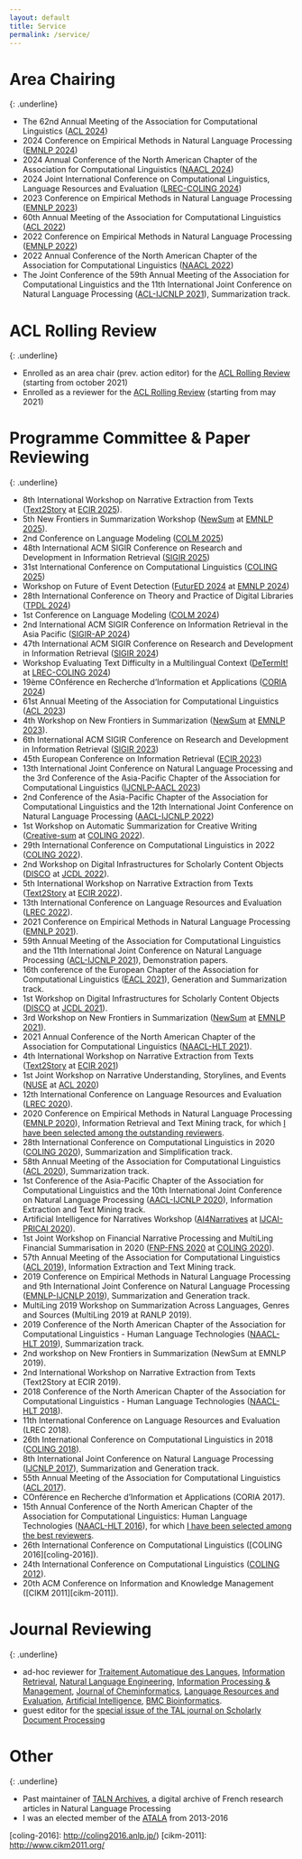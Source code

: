 ```yaml
---
layout: default
title: Service
permalink: /service/
---
```


# Area Chairing
{: .underline}

* The 62nd Annual Meeting of the Association for Computational Linguistics ([ACL 2024][acl-2024])
* 2024 Conference on Empirical Methods in Natural Language Processing ([EMNLP 2024][emnlp-2024])
* 2024 Annual Conference of the North American Chapter of the Association for Computational Linguistics ([NAACL 2024](https://2024.naacl.org/))
* 2024 Joint International Conference on Computational Linguistics, Language Resources and Evaluation ([LREC-COLING 2024][lrec-coling-2024])
* 2023 Conference on Empirical Methods in Natural Language Processing ([EMNLP 2023][emnlp-2023])
* 60th Annual Meeting of the Association for Computational Linguistics ([ACL 2022](https://2022.aclweb.org/))
* 2022 Conference on Empirical Methods in Natural Language Processing ([EMNLP 2022](https://2022.emnlp.org/))
* 2022 Annual Conference of the North American Chapter of the Association for Computational Linguistics ([NAACL 2022](https://2022.naacl.org/))
* The Joint Conference of the 59th Annual Meeting of the Association for Computational Linguistics and the 11th International Joint Conference on Natural Language Processing ([ACL-IJCNLP 2021][acl-ijcnlp-2021]), Summarization track.

# ACL Rolling Review
{: .underline}

* Enrolled as an area chair (prev. action editor) for the [ACL Rolling Review](https://aclrollingreview.org/) (starting from october 2021)
* Enrolled as a reviewer for the [ACL Rolling Review](https://aclrollingreview.org/) (starting from may 2021)

# Programme Committee &amp; Paper Reviewing
{: .underline}

* 8th International Workshop on Narrative Extraction from Texts ([Text2Story](http://text2story25.inesctec.pt/) at [ECIR 2025](https://ecir2025.eu/)).
* 5th New Frontiers in Summarization Workshop ([NewSum](https://oriern.github.io/newsumm_2025/) at [EMNLP 2025][emnlp-2025]).
* 2nd Conference on Language Modeling ([COLM 2025](https://colmweb.org/))
* 48th International ACM SIGIR Conference on Research and Development in Information Retrieval ([SIGIR 2025](https://sigir2025.dei.unipd.it/))
* 31st International Conference on Computational Linguistics ([COLING 2025][coling-2025])
* Workshop on Future of Event Detection ([FuturED 2024](https://future-of-event-detection.github.io/) at [EMNLP 2024][emnlp-2024])
* 28th International Conference on Theory and Practice of Digital Libraries ([TPDL 2024](https://tpdl2024.nuk.si/))
* 1st Conference on Language Modeling ([COLM 2024](https://colmweb.org/))
* 2nd International ACM SIGIR Conference on Information Retrieval in the Asia Pacific ([SIGIR-AP 2024](https://www.sigir-ap.org/sigir-ap-2024/))
* 47th International ACM SIGIR Conference on Research and Development in Information Retrieval ([SIGIR 2024](https://sigir-2024.github.io/))
* Workshop Evaluating Text Difficulty in a Multilingual Context ([DeTermIt!](https://determit2024.dei.unipd.it/) at [LREC-COLING 2024][lrec-coling-2024])
* 19ème COnférence en Recherche d’Information et Applications ([CORIA 2024](https://coria.asso-aria.org/2024/))
* 61st Annual Meeting of the Association for Computational Linguistics ([ACL 2023][acl-2023])
* 4th Workshop on New Frontiers in Summarization ([NewSum](https://newsumm.github.io/2023/) at [EMNLP 2023][emnlp-2023]).
* 6th International ACM SIGIR Conference on Research and Development in Information Retrieval ([SIGIR 2023](https://sigir.org/sigir2023/))
* 45th European Conference on Information Retrieval ([ECIR 2023][ecir-2023])
* 13th International Joint Conference on Natural Language Processing and the 3rd Conference of the Asia-Pacific Chapter of the Association for Computational Linguistics ([IJCNLP-AACL 2023][ijcnlp-aacl-2023])
* 2nd Conference of the Asia-Pacific Chapter of the Association for Computational Linguistics and the 12th International Joint Conference on Natural Language Processing ([AACL-IJCNLP 2022](https://www.aacl2022.org/))
* 1st Workshop on Automatic Summarization for Creative Writing ([Creative-sum](https://creativesumm.github.io/) at [COLING 2022][coling-2022]).
* 29th International Conference on Computational Linguistics in 2022 ([COLING 2022][coling-2022]).
* 2nd Workshop on Digital Infrastructures for Scholarly Content Objects ([DISCO](https://infoqualitylab.org/events/disco2022/) at [JCDL 2022][jcdl-2022]).
* 5th International Workshop on Narrative Extraction from Texts ([Text2Story](https://text2story22.inesctec.pt/) at [ECIR 2022][ecir-2022]).
* 13th International Conference on Language Resources and Evaluation ([LREC 2022][lrec-2022]).
* 2021 Conference on Empirical Methods in Natural Language Processing ([EMNLP 2021][emnlp-2021]).
* 59th Annual Meeting of the Association for Computational Linguistics and the 11th International Joint Conference on Natural Language Processing ([ACL-IJCNLP 2021][acl-ijcnlp-2021]), Demonstration papers.
* 16th conference of the European Chapter of the Association for Computational Linguistics ([EACL 2021][eacl-2021]), Generation and Summarization track.
* 1st Workshop on Digital Infrastructures for Scholarly Content Objects ([DISCO](https://infoqualitylab.org/events/disco2021/) at [JCDL 2021][jcdl-2021]).
* 3rd Workshop on New Frontiers in Summarization ([NewSum](https://summarization2021.github.io/) at [EMNLP 2021][emnlp-2021]).
* 2021 Annual Conference of the North American Chapter of the Association for Computational Linguistics ([NAACL-HLT 2021][naacl-hlt-2021]).
* 4th International Workshop on Narrative Extraction from Texts ([Text2Story](https://text2story21.inesctec.pt/) at [ECIR 2021][ecir-2021])
* 1st Joint Workshop on Narrative Understanding, Storylines, and Events ([NUSE](https://sites.google.com/view/nuse) at [ACL 2020][acl-2020])
* 12th International Conference on Language Resources and Evaluation ([LREC 2020][lrec-2020]).
* 2020 Conference on Empirical Methods in Natural Language Processing ([EMNLP 2020][emnlp-2020]), Information Retrieval and Text Mining track, for which [I have been selected among the outstanding reviewers](https://www.aclweb.org/anthology/2020.emnlp-main.0.pdf#page=29).
* 28th International Conference on Computational Linguistics in 2020 ([COLING 2020][coling-2020]), Summarization and Simplification track.
* 58th Annual Meeting of the Association for Computational Linguistics ([ACL 2020][acl-2020]), Summarization track.
* 1st Conference of the Asia-Pacific Chapter of the Association for Computational Linguistics and the 10th International Joint Conference on Natural Language Processing ([AACL-IJCNLP 2020][aacl-ijcnlp-2020]), Information Extraction and Text Mining track.
* Artificial Intelligence for Narratives Workshop ([AI4Narratives](https://ai4narratives20.inesctec.pt/) at [IJCAI-PRICAI 2020](https://ijcai20.org/)).
* 1st Joint Workshop on Financial Narrative Processing and MultiLing Financial Summarisation in 2020 ([FNP-FNS 2020](http://wp.lancs.ac.uk/cfie/fnp2020/) at [COLING 2020][coling-2020]).
* 57th Annual Meeting of the Association for Computational Linguistics ([ACL 2019][acl-2019]), Information Extraction and Text Mining track.
* 2019 Conference on Empirical Methods in Natural Language Processing and 9th International Joint Conference on Natural Language Processing ([EMNLP-IJCNLP 2019][emnlp-ijcnlp-2019]), Summarization and Generation track.
* MultiLing 2019 Workshop on Summarization Across Languages, Genres and Sources (MultiLing 2019 at RANLP 2019).
* 2019 Conference of the North American Chapter of the Association for Computational Linguistics - Human Language Technologies ([NAACL-HLT 2019][naacl-hlt-2019]), Summarization track.
* 2nd workshop on New Frontiers in Summarization (NewSum at EMNLP 2019).
* 2nd International Workshop on Narrative Extraction from Texts (Text2Story at ECIR 2019).
* 2018 Conference of the North American Chapter of the Association for Computational Linguistics - Human Language Technologies ([NAACL-HLT 2018][naacl-hlt-2018]).
* 11th International Conference on Language Resources and Evaluation (LREC 2018).
* 26th International Conference on Computational Linguistics in 2018 ([COLING 2018][coling-2018]).
* 8th International Joint Conference on Natural Language Processing ([IJCNLP 2017][ijcnlp-2017]), Summarization and Generation track.
* 55th Annual Meeting of the Association for Computational Linguistics ([ACL 2017][acl-2017]).
* COnférence en Recherche d’Information et Applications (CORIA 2017).
* 15th Annual Conference of the North American Chapter of the Association for Computational Linguistics: Human Language Technologies ([NAACL-HLT 2016](http://naacl.org/naacl-hlt-2016/)), for which [I have been selected among the best reviewers](http://naacl.org/naacl-hlt-2016/best_reviewers.html).
* 26th International Conference on Computational Linguistics ([COLING 2016][coling-2016]).
* 24th International Conference on Computational Linguistics ([COLING 2012][coling-2012]).
* 20th ACM Conference on Information and Knowledge Management ([CIKM 2011][cikm-2011]).

# Journal Reviewing
{: .underline}

* ad-hoc reviewer for [Traitement Automatique des Langues](http://www.atala.org/-Revue-TAL-), [Information Retrieval](http://link.springer.com/journal/10791), [Natural Language Engineering](https://www.cambridge.org/core/journals/natural-language-engineering), [Information Processing & Management](http://www.journals.elsevier.com/information-processing-and-management), [Journal of Cheminformatics](https://jcheminf.springeropen.com/), [Language Resources and Evaluation](http://link.springer.com/journal/10579), [Artificial Intelligence](https://aij.ijcai.org/), [BMC Bioinformatics](https://bmcbioinformatics.biomedcentral.com/).
* guest editor for the [special issue of the TAL journal on Scholarly Document Processing](https://tal-65-2.sciencesconf.org/)

# Other
{: .underline}

* Past maintainer of [TALN Archives](http://www.atala.org/taln_archives/), a digital archive of French research articles in Natural Language Processing
* I was an elected member of the [ATALA](http://www.atala.org/) from 2013-2016

[emnlp-2025]: https://2025.emnlp.org/
[acl-2025]: https://2025.aclweb.org/
[acl-2024]: https://2024.aclweb.org/
[coling-2025]: https://coling2025.org/
[emnlp-2024]: https://2024.emnlp.org/
[lrec-coling-2024]: https://lrec-coling-2024.org/
[ijcnlp-aacl-2023]: https://ijcnlp-aacl2023.org/
[ecir-2023]: https://ecir2023.org/
[acl-2023]: https://2023.aclweb.org/
[emnlp-2023]: https://2023.emnlp.org/
[coling-2022]: https://coling2022.org/
[jcdl-2022]: https://2022.jcdl.org/
[ecir-2022]: https://ecir2022.org/
[lrec-2022]: https://lrec2022.lrec-conf.org/
[acl-ijcnlp-2021]: https://2021.aclweb.org/
[eacl-2021]: https://2021.eacl.org/
[emnlp-2021]: https://2021.emnlp.org/
[naacl-hlt-2021]: https://2021.naacl.org/
[ecir-2021]: https://www.ecir2021.eu/
[jcdl-2021]: https://2021.jcdl.org/
[acl-2020]: https://acl2020.org/
[lrec-2020]: https://lrec2020.lrec-conf.org/en/
[emnlp-2020]: https://2020.emnlp.org/
[coling-2020]: https://coling2020.org/
[aacl-ijcnlp-2020]: http://aacl2020.org/
[acl-2019]: https://acl2019.org/
[emnlp-ijcnlp-2019]: https://www.emnlp-ijcnlp2019.org/
[naacl-hlt-2019]:https://naacl2019.org/
[naacl-hlt-2018]: http://naacl2018.org/
[coling-2018]: http://coling2018.org/
[acl-2017]: http://acl2017.org/
[ijcnlp-2017]: http://ijcnlp2017.org/
[coling-2012]: http://www.coling2012-iitb.org/
[coling-2016]: http://coling2016.anlp.jp/)
[cikm-2011]: http://www.cikm2011.org/



